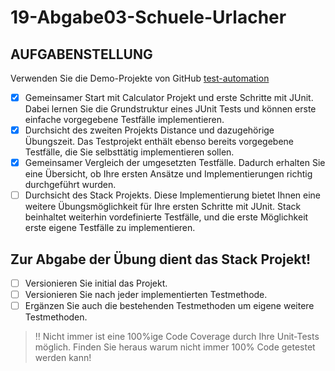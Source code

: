# 19-Abgabe03-Schuele-Urlacher

## AUFGABENSTELLUNG
   Verwenden Sie die Demo-Projekte von GitHub [test-automation](https://github.com/michaelulm/software-configuration-management/tree/master/test-automation)

- [x] Gemeinsamer Start mit Calculator Projekt und erste Schritte mit JUnit. Dabei lernen Sie die Grundstruktur eines JUnit Tests und können erste einfache vorgegebene Testfälle implementieren.
- [x] Durchsicht des zweiten Projekts Distance und dazugehörige Übungszeit. Das Testprojekt enthält ebenso bereits vorgegebene Testfälle, die Sie selbsttätig implementieren sollen.
- [x] Gemeinsamer Vergleich der umgesetzten Testfälle. Dadurch erhalten Sie eine Übersicht, ob Ihre ersten Ansätze und Implementierungen richtig durchgeführt wurden.
- [ ] Durchsicht des Stack Projekts. Diese Implementierung bietet Ihnen eine weitere Übungsmöglichkeit für Ihre ersten Schritte mit JUnit. Stack beinhaltet weiterhin vordefinierte Testfälle, und die erste Möglichkeit erste eigene Testfälle zu implementieren.
   
## Zur Abgabe der Übung dient das Stack Projekt! 

- [ ] Versionieren Sie initial das Projekt.
- [ ] Versionieren Sie nach jeder implementierten Testmethode.
- [ ] Ergänzen Sie auch die bestehenden Testmethoden um eigene weitere Testmethoden.

>  :bangbang: Nicht immer ist eine 100%ige Code Coverage durch Ihre Unit-Tests möglich. Finden Sie heraus warum nicht immer 100% Code getestet werden kann!